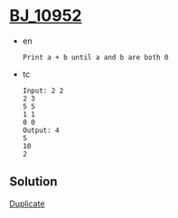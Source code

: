 # [BJ_10952](https://acmicpc.net/problem/10952)

* en

  ```en
  Print a + b until a and b are both 0
  ```

* tc

  ```tc
  Input: 2 2
  2 3
  5 5
  1 1
  0 0
  Output: 4
  5
  10
  2
  ```

## Solution

[Duplicate](./BJ_5717.md)
